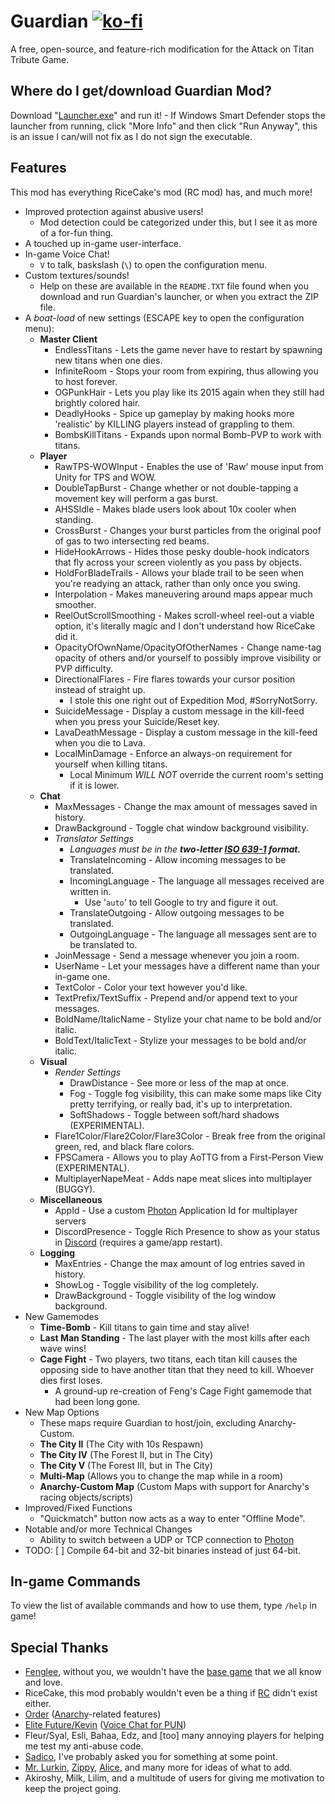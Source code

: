 # Guardian [![ko-fi](https://ko-fi.com/img/githubbutton_sm.svg)](https://ko-fi.com/T6T33LM92)
A free, open-source, and feature-rich modification for the Attack on Titan Tribute Game.

## Where do I get/download Guardian Mod?
Download "[Launcher.exe](https://suhtiva.github.io/guardian/Launcher.exe)" and run it!
    - If Windows Smart Defender stops the launcher from running, click "More Info" and then click "Run Anyway", this is an issue I can/will not fix as I do not sign the executable.

## Features
This mod has everything RiceCake's mod (RC mod) has, and much more!

- Improved protection against abusive users!
    - Mod detection could be categorized under this, but I see it as more of a for-fun thing.
- A touched up in-game user-interface.
- In-game Voice Chat!
    - `V` to talk, baskslash (`\`) to open the configuration menu.
- Custom textures/sounds!
    - Help on these are available in the `README.TXT` file found when you download and run Guardian's launcher, or when you extract the ZIP file.
- A *boat-load* of new settings (ESCAPE key to open the configuration menu):
    - **Master Client**
        - EndlessTitans - Lets the game never have to restart by spawning new titans when one dies.
        - InfiniteRoom - Stops your room from expiring, thus allowing you to host forever.
        - OGPunkHair - Lets you play like its 2015 again when they still had brightly colored hair.
        - DeadlyHooks - Spice up gameplay by making hooks more 'realistic' by KILLING players instead of grappling to them.
        - BombsKillTitans - Expands upon normal Bomb-PVP to work with titans.
    - **Player**
        - RawTPS-WOWInput - Enables the use of 'Raw' mouse input from Unity for TPS and WOW.
        - DoubleTapBurst - Change whether or not double-tapping a movement key will perform a gas burst.
        - AHSSIdle - Makes blade users look about 10x cooler when standing.
        - CrossBurst - Changes your burst particles from the original poof of gas to two intersecting red beams.
        - HideHookArrows - Hides those pesky double-hook indicators that fly across your screen violently as you pass by objects.
        - HoldForBladeTrails - Allows your blade trail to be seen when you're readying an attack, rather than only once you swing.
        - Interpolation - Makes maneuvering around maps appear much smoother.
        - ReelOutScrollSmoothing - Makes scroll-wheel reel-out a viable option, it's literally magic and I don't understand how RiceCake did it.
        - OpacityOfOwnName/OpacityOfOtherNames - Change name-tag opacity of others and/or yourself to possibly improve visibility or PVP difficulty.
        - DirectionalFlares - Fire flares towards your cursor position instead of straight up.
            - I stole this one right out of Expedition Mod, #SorryNotSorry.
        - SuicideMessage - Display a custom message in the kill-feed when you press your Suicide/Reset key.
        - LavaDeathMessage - Display a custom message in the kill-feed when you die to Lava.
        - LocalMinDamage - Enforce an always-on requirement for yourself when killing titans.
            - Local Minimum *WILL NOT* override the current room's setting if it is lower.
    - **Chat**
        - MaxMessages - Change the max amount of messages saved in history.
        - DrawBackground - Toggle chat window background visibility.
        - *Translator Settings*
            - *Languages must be in the **two-letter [ISO 639-1](https://en.wikipedia.org/wiki/List_of_ISO_639-1_codes) format.***
            - TranslateIncoming - Allow incoming messages to be translated.
            - IncomingLanguage - The language all messages received are written in.
                - Use '`auto`' to tell Google to try and figure it out.
            - TranslateOutgoing - Allow outgoing messages to be translated.
            - OutgoingLanguage - The language all messages sent are to be translated to.
        - JoinMessage - Send a message whenever you join a room.
        - UserName - Let your messages have a different name than your in-game one.
        - TextColor - Color your text however you'd like.
        - TextPrefix/TextSuffix - Prepend and/or append text to your messages.
        - BoldName/ItalicName - Stylize your chat name to be bold and/or italic.
        - BoldText/ItalicText - Stylize your messages to be bold and/or italic.
    - **Visual**
        - *Render Settings*
            - DrawDistance - See more or less of the map at once.
            - Fog - Toggle fog visibility, this can make some maps like City pretty terrifying, or really bad, it's up to interpretation.
            - SoftShadows - Toggle between soft/hard shadows (EXPERIMENTAL).
        - Flare1Color/Flare2Color/Flare3Color - Break free from the original green, red, and black flare colors.
        - FPSCamera - Allows you to play AoTTG from a First-Person View (EXPERIMENTAL).
        - MultiplayerNapeMeat - Adds nape meat slices into multiplayer (BUGGY).
    - **Miscellaneous**
        - AppId - Use a custom [Photon](https://photonengine.com/) Application Id for multiplayer servers
        - DiscordPresence - Toggle Rich Presence to show as your status in [Discord](https://discord.com/) (requires a game/app restart).
    - **Logging**
        - MaxEntries - Change the max amount of log entries saved in history.
        - ShowLog - Toggle visibility of the log completely.
        - DrawBackground - Toggle visibility of the log window background.
- New Gamemodes
    - **Time-Bomb** - Kill titans to gain time and stay alive!
    - **Last Man Standing** - The last player with the most kills after each wave wins!
    - **Cage Fight** - Two players, two titans, each titan kill causes the opposing side to have another titan that they need to kill. Whoever dies first loses.
        - A ground-up re-creation of Feng's Cage Fight gamemode that had been long gone.
- New Map Options
    - These maps require Guardian to host/join, excluding Anarchy-Custom.
    - **The City II** (The City with 10s Respawn)
    - **The City IV** (The Forest II, but in The City)
    - **The City V** (The Forest III, but in The City)
    - **Multi-Map** (Allows you to change the map while in a room)
    - **Anarchy-Custom Map** (Custom Maps with support for Anarchy's racing objects/scripts)
- Improved/Fixed Functions
    - "Quickmatch" button now acts as a way to enter "Offline Mode".
- Notable and/or more Technical Changes
    - Ability to switch between a UDP or TCP connection to [Photon](https://photonengine.com/)
- TODO:
    [ ] Compile 64-bit and 32-bit binaries instead of just 64-bit.

## In-game Commands
To view the list of available commands and how to use them, type `/help` in game!

## Special Thanks
- [Fenglee](http://fenglee.com/), without you, we wouldn't have the [base game](http://fenglee.com/game/aog/) that we all know and love.
- RiceCake, this mod probably wouldn't even be a thing if [RC](https://aotrc.weebly.com/) didn't exist either.
- [Order](https://github.com/aelariane/) ([Anarchy](https://github.com/aelariane/Anarchy)-related features)
- [Elite Future/Kevin](https://github.com/kkim6109/) ([Voice Chat for PUN](https://github.com/kkim6109/Mic-Integration-Old-Photon-))
- Fleur/Syal, Esli, Bahaa, Edz, and \[too\] many annoying players for helping me test my anti-abuse code.
- [Sadico](https://github.com/Mi-Sad/), I've probably asked you for something at some point.
- [Mr. Lurkin](https://github.com/MrLurkin/), [Zippy](https://github.com/ZippyStew45), [Alice](https://github.com/ExiMichi/), and many more for ideas of what to add.
- Akiroshy, Milk, Lilim, and a multitude of users for giving me motivation to keep the project going.